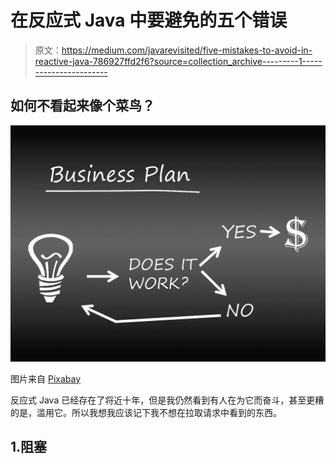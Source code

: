 # 在反应式 Java 中要避免的五个错误

> 原文：<https://medium.com/javarevisited/five-mistakes-to-avoid-in-reactive-java-786927ffd2f6?source=collection_archive---------1----------------------->

## 如何不看起来像个菜鸟？

![](img/44362900c4faa83dc7cf93c0b990616b.png)

图片来自 [Pixabay](https://pixabay.com/?utm_source=link-attribution&utm_medium=referral&utm_campaign=image&utm_content=1297332)

反应式 Java 已经存在了将近十年，但是我仍然看到有人在为它而奋斗，甚至更糟的是，滥用它。所以我想我应该记下我不想在拉取请求中看到的东西。

## 1.阻塞